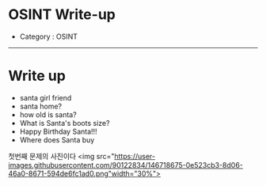 # OSINT Write-up
- Category : OSINT

<hr>


# Write up

- santa girl friend
- santa home?
- how old is santa?
- What is Santa's boots size?
- Happy Birthday Santa!!!
- Where does Santa buy

첫번째 문제의 사진이다 
<img src="https://user-images.githubusercontent.com/90122834/146718675-0e523cb3-8d06-46a0-8671-594de6fc1ad0.png"width="30%">


